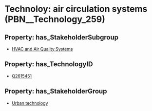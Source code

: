 # Technoloy: __air circulation systems__ (PBN__Technology_259)

## Property: has_StakeholderSubgroup

* [HVAC and Air Quality Systems](PBN__TechSubgroup_90)

## Property: has_TechnologyID

* [Q2615451](Q2615451)

## Property: has_StakeholderGroup

* [Urban technology](PBN__TechGroup_14)

